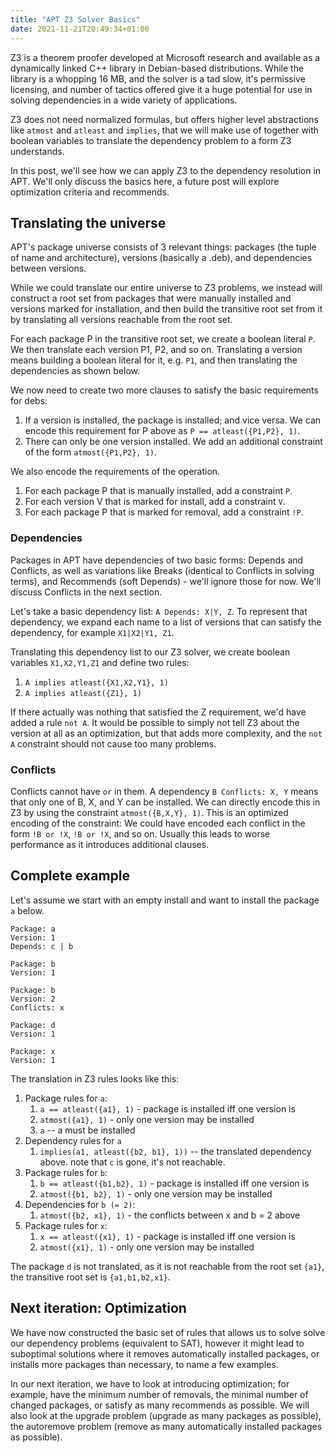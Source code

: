 ```yaml
---
title: "APT Z3 Solver Basics"
date: 2021-11-21T20:49:34+01:00
---
```


Z3 is a theorem proofer developed at Microsoft research and available as
a dynamically linked C++ library in Debian-based distributions. While the
library is a whopping 16 MB, and the solver is a tad slow, it's permissive
licensing, and number of tactics offered give it a huge potential for use
in solving dependencies in a wide variety of applications.

Z3 does not need normalized formulas, but offers higher level abstractions
like `atmost` and `atleast` and `implies`, that we will make use of together
with boolean variables to translate the dependency problem to a form Z3
understands.

In this post, we'll see how we can apply Z3 to the dependency resolution
in APT. We'll only discuss the basics here, a future post will explore
optimization criteria and recommends.

## Translating the universe

APT's package universe consists of 3 relevant things: packages (the tuple
of name and architecture), versions (basically a .deb), and dependencies
between versions.

While we could translate our entire universe to Z3 problems, we instead will
construct a root set from packages that were manually installed and versions
marked for installation, and then build the transitive root set from it by
translating all versions reachable from the root set.

For each package P in the transitive root set, we create a boolean literal `P`. We then
translate each version P1, P2, and so on. Translating a version means building
a boolean literal for it, e.g. `P1`, and then translating the dependencies as shown below.

We now need to create two more clauses to satisfy the basic requirements for debs:

1. If a version is installed, the package is installed; and vice versa. We can encode
   this requirement for P above as `P == atleast({P1,P2}, 1)`.
2. There can only be one version installed. We add an additional constraint of the
   form `atmost({P1,P2}, 1)`.

We also encode the requirements of the operation.

1. For each package P that is manually installed, add a constraint `P`.
1. For each version V that is marked for install, add a constraint `V`.
1. For each package P that is marked for removal, add a constraint `!P`.

### Dependencies

Packages in APT have dependencies of two basic forms: Depends and Conflicts,
as well as variations like Breaks (identical to Conflicts in solving terms),
and Recommends (soft Depends) - we'll ignore those for now. We'll discuss
Conflicts in the next section.

Let's take a basic dependency list: `A Depends: X|Y, Z`. To represent that
dependency, we expand each name to a list of versions that can satisfy
the dependency, for example `X1|X2|Y1, Z1`.

Translating this dependency list to our Z3 solver, we create boolean variables
`X1,X2,Y1,Z1` and define two rules:

1. `A implies atleast({X1,X2,Y1}, 1)`
2. `A implies atleast({Z1}, 1)`

If there actually was nothing that satisfied the Z requirement, we'd have added
a rule `not A`. It would be possible to simply not tell Z3 about the version at
all as an optimization, but that adds more complexity, and the `not A` constraint
should not cause too many problems.

### Conflicts

Conflicts cannot have `or` in them. A dependency `B Conflicts: X, Y` means that only
one of B, X, and Y can be installed. We can directly encode this in Z3 by using the
constraint `atmost({B,X,Y}, 1)`. This is an optimized encoding of the constraint: We
could have encoded each conflict in the form `!B or !X`, `!B or !X`, and so on. Usually
this leads to worse performance as it introduces additional clauses.

## Complete example

Let's assume we start with an empty install and want to install the package `a` below.

```
Package: a
Version: 1
Depends: c | b

Package: b
Version: 1

Package: b
Version: 2
Conflicts: x

Package: d
Version: 1

Package: x
Version: 1
```

The translation in Z3 rules looks like this:

1. Package rules for `a`:
    1. `a == atleast({a1}, 1)` - package is installed iff one version is
    1. `atmost({a1}, 1)` - only one version may be installed
    1. `a` -- a must be installed
1. Dependency rules for `a`
    1. `implies(a1, atleast({b2, b1}, 1))` -- the translated dependency above. note that `c` is gone, it's not reachable.
1. Package rules for `b`:
    1. `b == atleast({b1,b2}, 1)` - package is installed iff one version is
    1. `atmost({b1, b2}, 1)` - only one version may be installed
1. Dependencies for `b (= 2)`:
    1. `atmost({b2, x1}, 1)` - the conflicts between x and b = 2 above
1. Package rules for `x`:
    1. `x == atleast({x1}, 1)` - package is installed iff one version is
    1. `atmost({x1}, 1)` - only one version may be installed

The package `d` is not translated, as it is not reachable from the root
set `{a1}`, the transitive root set is `{a1,b1,b2,x1}`.

## Next iteration: Optimization

We have now constructed the basic set of rules that allows us to
solve solve our dependency problems (equivalent to SAT), however
it might lead to suboptimal solutions where it removes automatically
installed packages, or installs more packages than necessary, to
name a few examples.

In our next iteration, we have to look at introducing optimization;
for example, have the minimum number of removals, the minimal
number of changed packages, or satisfy as many recommends as possible.
We will also look at the upgrade problem (upgrade as many packages as
possible), the autoremove problem (remove as many automatically installed
packages as possible).

